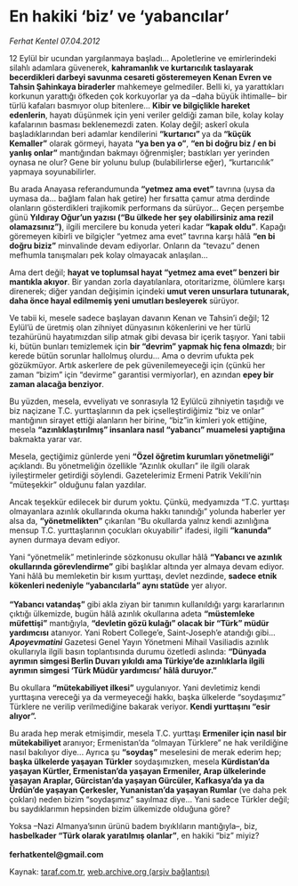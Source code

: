 # En hakiki ‘biz’ ve ‘yabancılar’

*Ferhat Kentel 07.04.2012*

<div class="yazi"><p>12 Eylül bir ucundan yargılanmaya başladı... Apoletlerine ve emirlerindeki silahlı adamlara güvenerek, <b>kahramanlık ve kurtarıcılık taslayarak becerdikleri darbeyi savunma cesareti gösteremeyen Kenan Evren ve Tahsin Şahinkaya biraderler</b> mahkemeye gelmediler. Belli ki, ya yarattıkları korkunun yarattığı öfkeden çok korkuyorlar ya da –daha büyük ihtimalle– bir türlü kafaları basmıyor olup bitenlere... <b>Kibir ve bilgiçlikle hareket edenlerin</b>, hayatı düşünmek için yeni veriler geldiği zaman bile, kolay kolay kafalarının basması beklenemezdi zaten. Kolay değil; askerî okula başladıklarından beri adamlar kendilerini <b>“kurtarıcı” </b>ya da<b> “küçük Kemaller”</b> olarak görmeyi, hayata <b>“ya ben ya o”</b>, <b>“en bi doğru biz / en bi yanlış onlar”</b> mantığından bakmayı öğrenmişler; bastıkları yer yerinden oynasa ne olur? Gene bir yolunu bulup (bulabilirlerse eğer), “kurtarıcılık” yapmaya soyunabilirler. </p>
<p>Bu arada Anayasa referandumunda <b>“yetmez ama evet”</b> tavrına (uysa da uymasa da... bağlam falan hak getire) her fırsatta çamur atma derdinde olanların gösterdikleri trajikomik performans da sürüyor... Geçen perşembe günü <b>Yıldıray Oğur’un yazısı (“Bu ülkede her şey olabilirsiniz ama rezil olamazsınız”)</b>, ilgili mercilere bu konuda yeteri kadar <b>“kapak oldu”</b>. Kapağı göremeyen kibirli ve bilgiçler “yetmez ama evet” tavrına karşı hâlâ <b>“en bi doğru biziz”</b> minvalinde devam ediyorlar. Onların da “tevazu” denen mefhumla tanışmaları pek kolay olmayacak anlaşılan...</p>
<p>Ama dert değil; <b>hayat ve toplumsal hayat “yetmez ama evet” benzeri bir mantıkla akıyor</b>. Bir yandan zorla dayatılanlara, otoritarizme, ölümlere karşı direnerek; diğer yandan değişimin içindeki <b>umut veren unsurlara tutunarak, daha önce hayal edilmemiş yeni umutları besleyerek</b> sürüyor.</p>
<p>Ve tabii ki, mesele sadece başlayan davanın Kenan ve Tahsin’i değil; 12 Eylül’ü de üretmiş olan zihniyet dünyasının kökenlerini ve her türlü tezahürünü hayatımızdan silip atmak gibi devasa bir içerik taşıyor. Yani tabii ki, bütün bunları temizlemek için <b>bir “devrim” yapmak hiç fena olmazdı</b>; bir kerede bütün sorunlar hallolmuş olurdu... Ama o devrim ufukta pek gözükmüyor. Artık askerlere de pek güvenilemeyeceği için (çünkü her zaman “bizim” için “devirme” garantisi vermiyorlar), en azından <b>epey bir zaman alacağa benziyor</b>.</p>
<p>Bu yüzden, mesela, evveliyatı ve sonrasıyla 12 Eylülcü zihniyetin taşıdığı ve biz naçizane T.C. yurttaşlarının da pek içselleştirdiğimiz “biz ve onlar” mantığının sirayet ettiği alanların her birine, “biz”in kimleri yok ettiğine, mesela <b>“azınlıklaştırılmış” insanlara nasıl “yabancı” muamelesi yaptığına</b> bakmakta yarar var. </p>
<p>Mesela, geçtiğimiz günlerde yeni <b>“Özel öğretim kurumları yönetmeliği”</b> açıklandı. Bu yönetmeliğin özellikle “Azınlık okulları” ile ilgili olarak iyileştirmeler getirdiği söylendi. Gazetelerimiz Ermeni Patrik Vekili’nin “müteşekkir” olduğunu falan yazdılar. </p>
<p>Ancak teşekkür edilecek bir durum yoktu. Çünkü, medyamızda “T.C. yurttaşı olmayanlara azınlık okullarında okuma hakkı tanındığı” yolunda haberler yer alsa da, <b>“yönetmelikten”</b> çıkarılan “Bu okullarda yalnız kendi azınlığına mensup T.C. yurttaşlarının çocukları okuyabilir” ifadesi, ilgili <b>“kanunda”</b> aynen durmaya devam ediyor.</p>
<p>Yani “yönetmelik” metinlerinde sözkonusu okullar hâlâ <b>“Yabancı ve azınlık okullarında görevlendirme”</b> gibi başlıklar altında yer almaya devam ediyor. Yani hâlâ bu memleketin bir kısım yurttaşı, devlet nezdinde, <b>sadece etnik kökenleri nedeniyle “yabancılarla” aynı statüde</b> yer alıyor.<br/><br/><b>“Yabancı vatandaş” </b>gibi akla ziyan bir tanımın kullanıldığı yargı kararlarının çıktığı ülkemizde, bugün hâlâ azınlık okullarına adeta <b>“müstemleke müfettişi”</b> mantığıyla, <b>“devletin gözü kulağı” olacak bir “Türk” müdür yardımcısı</b> atanıyor. Yani Robert College’e, Saint-Joseph’e atandığı gibi... <b><i>Apoyevmatini</i></b> Gazetesi Genel Yayın Yönetmeni Mihail Vasiliadis azınlık okullarıyla ilgili basın toplantısında durumu özetledi aslında: <b>“Dünyada ayrımın simgesi Berlin Duvarı yıkıldı ama Türkiye’de azınlıklarla ilgili ayrımın simgesi ‘Türk Müdür yardımcısı’ hâlâ duruyor.”</b></p>
<p>Bu okullara <b>“mütekabiliyet ilkesi”</b> uygulanıyor. Yani devletimiz kendi yurttaşına vereceği ya da vermeyeceği hakkı, başka ülkelerde “soydaşımız” Türklere ne verilip verilmediğine bakarak veriyor. <b>Kendi yurttaşını “esir alıyor”.</b></p>
<p>Bu arada hep merak etmişimdir, mesela T.C. yurttaşı <b>Ermeniler için nasıl bir mütekabiliyet </b>aranıyor; Ermenistan’da “olmayan Türklere” ne hak verildiğine nasıl bakılıyor diye... Ayrıca şu <b>“soydaş”</b> meselesini de merak ederim hep; <b>başka ülkelerde yaşayan Türkler</b> soydaşımızken, mesela <b>Kürdistan’da yaşayan Kürtler, Ermenistan’da yaşayan Ermeniler, Arap ülkelerinde yaşayan Araplar, Gürcistan’da yaşayan Gürcüler, Kafkasya’da ya da Ürdün’de yaşayan Çerkesler, Yunanistan’da yaşayan Rumlar</b> (ve daha pek çokları) neden bizim “soydaşımız” sayılmaz diye... Yani sadece Türkler değil; bu saydıklarımın hepsinden bizim ülkemizde olduğuna göre?</p>
<p>Yoksa –Nazi Almanya’sının ürünü badem bıyıklıların mantığıyla–, biz, <b>hasbelkader “Türk olarak yaratılmış olanlar”</b>, en hakiki “biz” miyiz?<br/><br/><b>ferhatkentel@gmail.com</b></p>
</div>

Kaynak: [taraf.com.tr](http://www.taraf.com.tr/ferhat-kentel/makale-en-hakiki-biz-ve-yabancilar.htm), [web.archive.org (arşiv bağlantısı)](http://web.archive.org/web/20130913105416/http://www.taraf.com.tr/ferhat-kentel/makale-en-hakiki-biz-ve-yabancilar.htm)
